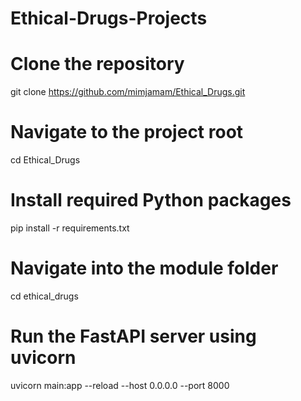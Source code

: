 # Ethical-Drugs-Projects

# Clone the repository
git clone https://github.com/mimjamam/Ethical_Drugs.git

# Navigate to the project root
cd Ethical_Drugs

# Install required Python packages
pip install -r requirements.txt

# Navigate into the module folder
cd ethical_drugs

# Run the FastAPI server using uvicorn
uvicorn main:app --reload --host 0.0.0.0 --port 8000
